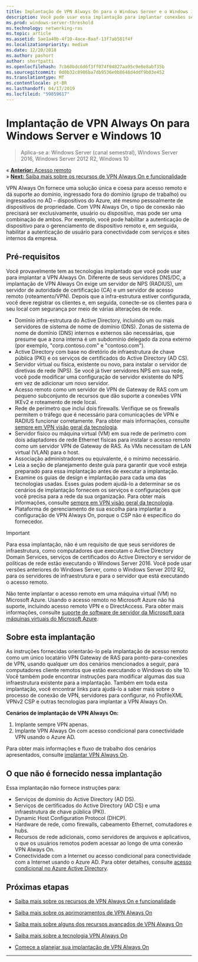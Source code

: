 ```yaml
---
title: Implantação de VPN Always On para o Windows Server e o Windows 10
description: Você pode usar essa implantação para implantar conexões sempre em Virtual VPN (rede privada) para funcionários remotos usando perfis de VPN Always On e acesso remoto no Windows Server 2016 ou posterior para computadores cliente com Windows 10.
ms.prod: windows-server-threshold
ms.technology: networking-ras
ms.topic: article
ms.assetid: 5ae1a40b-4f10-4ace-8aaf-13f7ab581f4f
ms.localizationpriority: medium
ms.date: 12/20/2018
ms.author: pashort
author: shortpatti
ms.openlocfilehash: 7cb60bdc6d6f3ff074f04827aa95c9e8e8abf35b
ms.sourcegitcommit: 0d0b32c8986ba7db9536e0b8648d4ddf9b03e452
ms.translationtype: MT
ms.contentlocale: pt-BR
ms.lasthandoff: 04/17/2019
ms.locfileid: "59859617"
---
```

# <a name="always-on-vpn-deployment-for-windows-server-and-windows-10"></a>Implantação de VPN Always On para Windows Server e Windows 10

>Aplica-se a: Windows Server (canal semestral), Windows Server 2016, Windows Server 2012 R2, Windows 10

&#171;  [**Anterior:** Acesso remoto](../../../Remote-Access.md)<br>
&#187; [**Next:** Saiba mais sobre os recursos de VPN Always On e funcionalidade](../../vpn-map-da.md)


VPN Always On fornece uma solução única e coesa para acesso remoto e dá suporte ao domínio, ingressado fora do domínio (grupo de trabalho) ou ingressados no AD – dispositivos do Azure, até mesmo pessoalmente de dispositivos de propriedade.  Com VPN Always On, o tipo de conexão não precisará ser exclusivamente, usuário ou dispositivo, mas pode ser uma combinação de ambos. Por exemplo, você pode habilitar a autenticação de dispositivo para o gerenciamento de dispositivo remoto e, em seguida, habilitar a autenticação de usuário para conectividade com serviços e sites internos da empresa.



## <a name="prerequisites"></a>Pré-requisitos

Você provavelmente tem as tecnologias implantado que você pode usar para implantar a VPN Always On. Diferente de seus servidores DNS/DC, a implantação de VPN Always On exige um servidor de NPS (RADIUS), um servidor de autoridade de certificação (CA) e um servidor de acesso remoto (roteamento/VPN). Depois que a infra-estrutura estiver configurada, você deve registrar os clientes e, em seguida, conecte-se os clientes para o seu local com segurança por meio de várias alterações de rede.

- Domínio infra-estrutura do Active Directory, incluindo um ou mais servidores de sistema de nome de domínio (DNS). Zonas de sistema de nome de domínio (DNS) internos e externos são necessárias, que presume que a zona interna é um subdomínio delegado da zona externo (por exemplo, "corp.contoso.com" e "contoso.com").
- Active Directory com base no diretório de infraestrutura de chave pública (PKI) e os serviços de certificados do Active Directory (AD CS).
- Servidor virtual ou física, existente ou novo, para instalar o servidor de diretivas de rede (NPS). Se você já tiver servidores NPS em sua rede, você pode modificar uma configuração de servidor existente do NPS em vez de adicionar um novo servidor.
- Acesso remoto como um servidor de VPN de Gateway de RAS com um pequeno subconjunto de recursos que dão suporte a conexões VPN IKEv2 e roteamento de rede local.
- Rede de perímetro que inclui dois firewalls.  Verifique se os firewalls permitem o tráfego que é necessário para comunicações de VPN e RADIUS funcionar corretamente. Para obter mais informações, consulte [sempre em VPN visão geral da tecnologia](../always-on-vpn-technology-overview.md).
- Servidor físico ou máquina virtual (VM) em sua rede de perímetro com dois adaptadores de rede Ethernet físicas para instalar o acesso remoto como um servidor VPN de Gateway de RAS. As VMs necessitam de LAN virtual (VLAN) para o host. 
- Associação administradores ou equivalente, é o mínimo necessário.
- Leia a seção de planejamento deste guia para garantir que você esteja preparado para essa implantação antes de executar a implantação.
- Examine os guias de design e implantação para cada uma das tecnologias usadas. Esses guias podem ajudá-lo a determinar se os cenários de implantação fornecem os serviços e configurações que você precisa para a rede da sua organização. Para obter mais informações, consulte [sempre em VPN visão geral da tecnologia](../always-on-vpn-technology-overview.md).
- Plataforma de gerenciamento de sua escolha para implantar a configuração de VPN Always On, porque o CSP não é específico do fornecedor.


>[!IMPORTANT]
>Para essa implantação, não é um requisito de que seus servidores de infraestrutura, como computadores que executam o Active Directory Domain Services, serviços de certificados do Active Directory e servidor de políticas de rede estão executando o Windows Server 2016. Você pode usar versões anteriores do Windows Server, como o Windows Server 2012 R2, para os servidores de infraestrutura e para o servidor que está executando o acesso remoto.
>
>Não tente implantar o acesso remoto em uma máquina virtual \(VM\) no Microsoft Azure. Usando o acesso remoto no Microsoft Azure não há suporte, incluindo acesso remoto VPN e o DirectAccess. Para obter mais informações, consulte [suporte de software de servidor da Microsoft para máquinas virtuais do Microsoft Azure](https://support.microsoft.com/help/2721672/microsoft-server-software-support-for-microsoft-azure-virtual-machines).


## <a name="bkmk_about"></a>Sobre esta implantação

As instruções fornecidas orientarão-lo pela implantação de acesso remoto como um único locatário VPN Gateway de RAS para ponto\-para\-conexões de VPN, usando qualquer um dos cenários mencionados a seguir, para computadores cliente remotos que estão executando o Windows do site 10. Você também pode encontrar instruções para modificar algumas das sua infraestrutura existente para a implantação. Também em toda esta implantação, você encontrar links para ajudá-lo a saber mais sobre o processo de conexão de VPN, servidores para configurar, nó ProfileXML VPNv2 CSP e outras tecnologias para implantar a VPN Always On.

**Cenários de implantação de VPN Always On:**

1. Implante sempre VPN apenas.
2. Implante VPN Always On com acesso condicional para conectividade VPN usando o Azure AD.


Para obter mais informações e fluxo de trabalho dos cenários apresentados, consulte [implantar VPN Always On](always-on-vpn-deploy-deployment.md).


## <a name="bkmk_not"></a>O que não é fornecido nessa implantação

Essa implantação não fornece instruções para:

- Serviços de domínio do Active Directory \(AD DS\).
- Serviços de certificados do Active Directory \(AD CS\) e uma infraestrutura de chave pública \(PKI\).
- Dynamic Host Configuration Protocol \(DHCP\). 
- Hardware de rede, como firewalls, cabeamento Ethernet, comutadores e hubs.
- Recursos de rede adicionais, como servidores de arquivos e aplicativos, o que os usuários remotos podem acessar ao longo de uma conexão VPN Always On.
- Conectividade com a Internet ou acesso condicional para conectividade com a Internet usando o Azure AD. Para obter detalhes, consulte [acesso condicional no Azure Active Directory](https://docs.microsoft.com/azure/active-directory/active-directory-conditional-access-azure-portal).




## <a name="next-steps"></a>Próximas etapas

- [Saiba mais sobre os recursos de VPN Always On e funcionalidade](../../vpn-map-da.md)

- [Saiba mais sobre os aprimoramentos de VPN Always On](../always-on-vpn-enhancements.md)

- [Saiba mais sobre alguns dos recursos avançados de VPN Always On](always-on-vpn-adv-options.md)

- [Saiba mais sobre a tecnologia VPN Always On](../always-on-vpn-technology-overview.md)

- [Comece a planejar sua implantação de VPN Always On](always-on-vpn-deploy-deployment.md)


---
